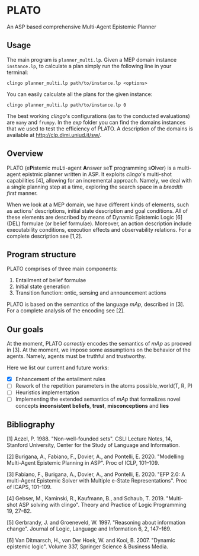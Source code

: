 # PLATO
An ASP based comprehensive Multi-Agent Epistemic Planner

## Usage
The main program is `planner_multi.lp`. Given a MEP domain instance `instance.lp`, to calculate a plan simply run the following line in your terminal:

```
clingo planner_multi.lp path/to/instance.lp <options>
```

You can easily calculate all the plans for the given instance:

```
clingo planner_multi.lp path/to/instance.lp 0
```

The best working *clingo*'s configurations (as to the conducted evaluations) are `many` and `frumpy`. In the *exp* folder you can find the domains instances that we used to test the efficiency of PLATO. A description of the domains is available at http://clp.dimi.uniud.it/sw/.

## Overview
PLATO (e**P**istemic mu**L**ti-agent **A**nswer se**T** programming s**O**lver) is a multi-agent epistmic planner written in ASP. It exploits *clingo*'s multi-shot capabilities [4], allowing for an incremental approach. Namely, we deal with a single planning step at a time, exploring the search space in a *breadth first* manner.

When we look at a MEP domain, we have different kinds of elements, such as actions' descriptions, initial state description and goal conditions. All of these elements are described by means of Dynamic Epistemic Logic [6] (DEL) formulae (or belief formulae). Moreover, an action description include executability conditions, execution effects and observability relations. For a complete description see [1,2].

## Program structure
PLATO comprises of three main components:
1. Entailment of belief formulae
2. Initial state generation
3. Transition function: ontic, sensing and announcement actions

PLATO is based on the semantics of the language *mAp*, described in [3]. For a complete analysis of the encoding see [2].

## Our goals
At the moment, PLATO *correctly* encodes the semantics of *mAp* as prooved in [3]. At the moment, we impose some assumptions on the behavior of the agents. Namely, agents must be truthful and trustworthy.

Here we list our current and future works:
- [x] Enhancement of the entailment rules
- [ ] Rework of the repetition parameters in the atoms possible_world(T, R, P)
- [ ] Heuristics implementation
- [ ] Implementing the extended semantics of *mAp* that formalizes novel concepts **inconsistent beliefs**, **trust**, **misconceptions** and **lies**

## Bibliography
[1] Aczel, P. 1988. "Non-well-founded sets". CSLI Lecture Notes, 14, Stanford University, Center for the Study of Language and Information.

[2] Burigana, A., Fabiano, F., Dovier, A., and Pontelli, E. 2020. "Modelling Multi-Agent Epistemic Planning in ASP". Proc of ICLP, 101–109.

[3] Fabiano, F., Burigana, A., Dovier, A., and Pontelli, E. 2020. "EFP 2.0: A multi-Agent Epistemic Solver with Multiple e-State Representations". Proc of ICAPS, 101–109.

[4] Gebser, M., Kaminski, R., Kaufmann, B., and Schaub, T. 2019. "Multi-shot ASP solving with clingo". Theory and Practice of Logic Programming 19, 27–82.

[5] Gerbrandy, J. and Groeneveld, W. 1997. "Reasoning about information change". Journal of Logic, Language and Information 6, 2, 147–169.

[6] Van Ditmarsch, H., van Der Hoek, W. and Kooi, B. 2007. "Dynamic epistemic logic". Volume 337, Springer Science & Business Media.
